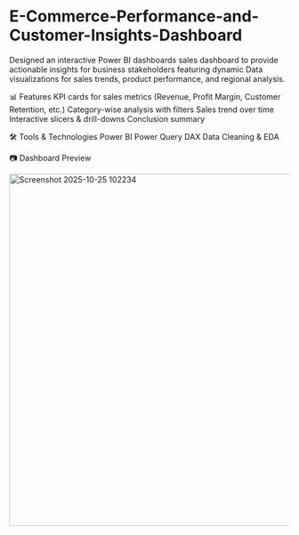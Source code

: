 # E-Commerce-Performance-and-Customer-Insights-Dashboard
Designed an interactive Power BI dashboards sales dashboard to provide actionable insights for business stakeholders featuring dynamic Data visualizations for sales trends, product performance, and regional analysis.

📊 Features
KPI cards for sales metrics (Revenue, Profit Margin, Customer Retention, etc.)
Category-wise analysis with filters
Sales trend over time
Interactive slicers & drill-downs
Conclusion summary

🛠 Tools & Technologies
Power BI
Power Query
DAX
Data Cleaning & EDA

📷 Dashboard Preview

<img width="1095" height="633" alt="Screenshot 2025-10-25 102234" src="https://github.com/user-attachments/assets/ec0fa68f-f689-49b0-ae1d-3aca8a77a10e" />
